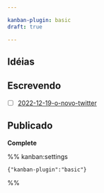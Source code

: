 ```yaml
---

kanban-plugin: basic
draft: true

---
```


## Idéias



## Escrevendo

- [ ] [2022-12-19-o-novo-twitter](content/portugues/blog/notas/2022-12-19-o-novo-twitter.md)


## Publicado

**Complete**




%% kanban:settings
```
{"kanban-plugin":"basic"}
```
%%